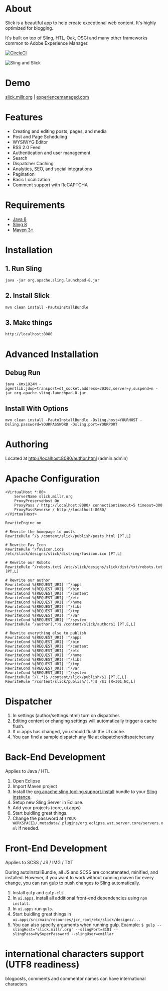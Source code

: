 # About
Slick is a beautiful app to help create exceptional web content. It's highly optimized for blogging.

It's built on top of Sling, HTL, Oak, OSGi and many other frameworks common to Adobe Experience Manager.

[![CircleCI](https://circleci.com/gh/auniverseaway/slick-2/tree/master.svg?style=svg&circle-token=bc0c04395e1bda10b66c1fa370c0425b5ab27784)](https://circleci.com/gh/auniverseaway/slick-2/tree/master)

![Sling and Slick](https://raw.githubusercontent.com/auniverseaway/slick2/master/ui.apps/src/main/resources/jcr_root/etc/slick/designs/slick/dist/img/sling-slick-logo.png)

# Demo
[slick.millr.org](http://slick.millr.org) | [experiencemanaged.com](http://experiencemanaged.com)

# Features
* Creating and editing posts, pages, and media
* Post and Page Scheduling
* WYSIWYG Editor
* RSS 2.0 Feed
* Authentication and user management
* Search
* Dispatcher Caching
* Analytics, SEO, and social integrations
* Pagination
* Basic Localization
* Comment support with ReCAPTCHA

# Requirements
* [Java 8](http://www.oracle.com/technetwork/java/javase/downloads/jdk8-downloads-2133151.html)
* [Sling 8](http://sling.apache.org/downloads.cgi)
* [Maven 3+](http://maven.apache.org/download.cgi)

# Installation
## 1. Run Sling

    java -jar org.apache.sling.launchpad-8.jar

## 2. Install Slick

    mvn clean install -PautoInstallBundle

## 3. Make things

    http://localhost:8080

# Advanced Installation
## Debug Run

    java -Xmx1024M -agentlib:jdwp=transport=dt_socket,address=30303,server=y,suspend=n -jar org.apache.sling.launchpad-8.jar

## Install With Options

    mvn clean install -PautoInstallBundle -Dsling.host=YOURHOST -Dsling.password=YOURPASSWORD -Dsling.port=YOURPORT

# Authoring
Located at [http://localhost:8080/author.html](http://localhost:8080/author.html) (admin:admin)

# Apache Configuration
    <VirtualHost *:80>
        ServerName slick.millr.org
        ProxyPreserveHost On
        ProxyPass / http://localhost:8080/ connectiontimeout=5 timeout=300
        ProxyPassReverse / http://localhost:8080/
    </VirtualHost>

    RewriteEngine on

    # Rewrite the homepage to posts
    RewriteRule ^/$ /content/slick/publish/posts.html [PT,L]
    
    # Rewrite Fav Icon
    RewriteRule ^/favicon.ico$ /etc/slick/designs/slick/dist/img/favicon.ico [PT,L]
    
    # Rewrite our Robots
    RewriteRule ^/robots.txt$ /etc/slick/designs/slick/dist/txt/robots.txt [PT,L]

    # Rewrite our author 
    RewriteCond %{REQUEST_URI} !^/apps
    RewriteCond %{REQUEST_URI} !^/bin
    RewriteCond %{REQUEST_URI} !^/content
    RewriteCond %{REQUEST_URI} !^/etc
    RewriteCond %{REQUEST_URI} !^/home
    RewriteCond %{REQUEST_URI} !^/libs
    RewriteCond %{REQUEST_URI} !^/tmp
    RewriteCond %{REQUEST_URI} !^/var
    RewriteCond %{REQUEST_URI} !^/system
    RewriteRule ^/author(.*)$ /content/slick/author$1 [PT,E,L]

    # Rewrite everything else to publish
    RewriteCond %{REQUEST_URI} !^/apps
    RewriteCond %{REQUEST_URI} !^/bin
    RewriteCond %{REQUEST_URI} !^/content
    RewriteCond %{REQUEST_URI} !^/etc
    RewriteCond %{REQUEST_URI} !^/home
    RewriteCond %{REQUEST_URI} !^/libs
    RewriteCond %{REQUEST_URI} !^/tmp
    RewriteCond %{REQUEST_URI} !^/var
    RewriteCond %{REQUEST_URI} !^/system
    RewriteRule ^/(.*)$ /content/slick/publish/$1 [PT,E,L]
    RewriteRule ^/content/slick/publish/(.*)$ /$1 [R=301,NC,L]

# Dispatcher
1. In settings (author/settings.html) turn on dispatcher.
2. Editing content or changing settings will automatically trigger a cache flush.
3. If ui.apps has changed, you should flush the UI cache.
4. You can find a sample dispatch.any file at dispatcher/dispatcher.any

# Back-End Development
Applies to Java / HTL

1. Open Eclipse
2. Import Maven project
3. Install the [org.apache.sling.tooling.support.install](http://mvnrepository.com/artifact/org.apache.sling/org.apache.sling.tooling.support.install) bundle to your [Sling instance](http://localhost:8080/system/console/bundles).
4. Setup new Sling Server in Eclipse.
5. Add your projects (core, ui.apps)
6. Start buidling great things.
7. Change the password at `{YOUR-WORKSPACE}/.metadata/.plugins/org.eclipse.wst.server.core/servers.xml` if needed.

# Front-End Development
Applies to SCSS / JS / IMG / TXT

During autoInstallBundle, all JS and SCSS are concatenated, minified, and installed. However, if you want to work without running maven for every change, you can run gulp to push changes to Sling automatically.

1. Install `gulp` and `gulp-cli`.
2. In `ui.apps`, install all additional front-end dependencies using `npm install`.
3. In `ui.apps` run `gulp`.
4. Start buidling great things in `ui.apps/src/main/resources/jcr_root/etc/slick/designs/...`
5. You can also specify arguments when running gulp. Example: `$ gulp --slingHost='slick.millr.org' --slingPort=8181 --slingPass=MySuperPassword --slingUser=cmillar`

# international characters support (UTF8 readiness)
blogposts, comments and commentor names can have international characters



